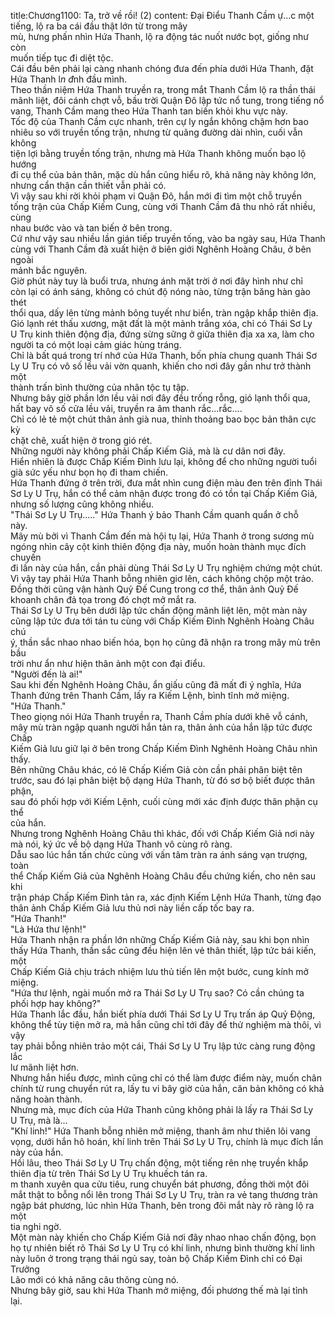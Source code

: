title:Chương1100: Ta, trở về rồi! (2)
content:
Đại Điểu Thanh Cầm ự...c một tiếng, lộ ra ba cái đầu thật lớn từ trong mây<br>mù, hưng phấn nhìn Hứa Thanh, lộ ra động tác nuốt nước bọt, giống như còn<br>muốn tiếp tục đi diệt tộc.<br>Cái đầu bên phải lại càng nhanh chóng đưa đến phía dưới Hứa Thanh, đặt<br>Hứa Thanh l*n đ*nh đầu mình.<br>Theo thần niệm Hứa Thanh truyền ra, trong mắt Thanh Cầm lộ ra thần thái<br>mãnh liệt, đôi cánh chợt vỗ, bầu trời Quận Đô lập tức nổ tung, trong tiếng nổ<br>vang, Thanh Cầm mang theo Hứa Thanh tan biến khỏi khu vực này.<br>Tốc độ của Thanh Cầm cực nhanh, trên cự ly ngắn không chậm hơn bao<br>nhiêu so với truyền tống trận, nhưng từ quãng đường dài nhìn, cuối vẫn không<br>tiện lợi bằng truyền tống trận, nhưng mà Hứa Thanh không muốn bạo lộ hướng<br>đi cụ thể của bản thân, mặc dù hắn cũng hiểu rõ, khả năng này không lớn,<br>nhưng cẩn thận cần thiết vẫn phải có.<br>Vì vậy sau khi rời khỏi phạm vi Quận Đô, hắn mới đi tìm một chỗ truyền<br>tống trận của Chấp Kiếm Cung, cùng với Thanh Cầm đã thu nhỏ rất nhiều, cùng<br>nhau bước vào và tan biến ở bên trong.<br>Cứ như vậy sau nhiều lần gián tiếp truyền tống, vào ba ngày sau, Hứa Thanh<br>cùng với Thanh Cầm đã xuất hiện ở biên giới Nghênh Hoàng Châu, ở bên ngoài<br>mảnh bắc nguyên.<br>Giờ phút này tuy là buổi trưa, nhưng ánh mặt trời ở nơi đây hình như chỉ<br>còn lại có ánh sáng, không có chút độ nóng nào, từng trận băng hàn gào thét<br>thổi qua, dấy lên từng mảnh bông tuyết như biển, tràn ngập khắp thiên địa.<br>Gió lạnh rét thấu xương, mặt đất là một mảnh trắng xóa, chỉ có Thái Sơ Ly<br>U Trụ kinh thiên động địa, đứng sừng sững ở giữa thiên địa xa xa, làm cho<br>người ta có một loại cảm giác hùng tráng.<br>Chỉ là bất quá trong trí nhớ của Hứa Thanh, bốn phía chung quanh Thái Sơ<br>Ly U Trụ có vô số lều vải vờn quanh, khiến cho nơi đây gần như trở thành một<br>thành trấn bình thường của nhân tộc tụ tập.<br>Nhưng bây giờ phần lớn lều vải nơi đây đều trống rỗng, gió lạnh thổi qua,<br>hất bay vô số cửa lều vải, truyền ra âm thanh rắc...rắc....<br>Chỉ có lẻ tẻ một chút thân ảnh già nua, thỉnh thoảng bao bọc bản thân cực kỳ<br>chặt chẽ, xuất hiện ở trong gió rét.<br>Những người này không phải Chấp Kiếm Giả, mà là cư dân nơi đây.<br>Hiển nhiên là được Chấp Kiếm Đình lưu lại, không để cho những người tuổi<br>già sức yếu như bọn họ đi tham chiến.<br>Hứa Thanh đứng ở trên trời, đưa mắt nhìn cung điện màu đen trên đỉnh Thái<br>Sơ Ly U Trụ, hắn có thể cảm nhận được trong đó có tồn tại Chấp Kiếm Giả,<br>nhưng số lượng cũng không nhiều.<br>"Thái Sơ Ly U Trụ....." Hứa Thanh ý bảo Thanh Cầm quanh quẩn ở chỗ<br>này.<br>Mây mù bởi vì Thanh Cầm đến mà hội tụ lại, Hứa Thanh ở trong sương mù<br>ngóng nhìn cây cột kinh thiên động địa này, muốn hoàn thành mục đích chuyến<br>đi lần này của hắn, cần phải dùng Thái Sơ Ly U Trụ nghiệm chứng một chút.<br>Vì vậy tay phải Hứa Thanh bỗng nhiên giơ lên, cách không chộp một trảo.<br>Đồng thời cũng vận hành Quỷ Đế Cung trong cơ thể, thân ảnh Quỷ Đế<br>khoanh chân đả tọa trong đó chợt mở mắt ra.<br>Thái Sơ Ly U Trụ bên dưới lập tức chấn động mãnh liệt lên, một màn này<br>cũng lập tức đưa tới tán tu cùng với Chấp Kiếm Đình Nghênh Hoàng Châu chú<br>ý, thần sắc nhao nhao biến hóa, bọn họ cũng đã nhận ra trong mây mù trên bầu<br>trời như ẩn như hiện thân ảnh một con đại điểu.<br>"Người đến là ai!"<br>Sau khi đến Nghênh Hoàng Châu, ẩn giấu cũng đã mất đi ý nghĩa, Hứa<br>Thanh đứng trên Thanh Cầm, lấy ra Kiếm Lệnh, bình tĩnh mở miệng.<br>"Hứa Thanh."<br>Theo giọng nói Hứa Thanh truyền ra, Thanh Cầm phía dưới khẽ vỗ cánh,<br>mây mù tràn ngập quanh người hắn tản ra, thân ảnh của hắn lập tức được Chấp<br>Kiếm Giả lưu giữ lại ở bên trong Chấp Kiếm Đình Nghênh Hoàng Châu nhìn<br>thấy.<br>Bên những Châu khác, có lẽ Chấp Kiếm Giả còn cần phải phân biệt tên<br>trước, sau đó lại phân biệt bộ dạng Hứa Thanh, từ đó sơ bộ biết được thân phận,<br>sau đó phối hợp với Kiếm Lệnh, cuối cùng mới xác định được thân phận cụ thể<br>của hắn.<br>Nhưng trong Nghênh Hoàng Châu thì khác, đối với Chấp Kiếm Giả nơi này<br>mà nói, ký ức về bộ dạng Hứa Thanh vô cùng rõ ràng.<br>Dẫu sao lúc hắn tấn chức cùng với vấn tâm tràn ra ánh sáng vạn trượng, toàn<br>thể Chấp Kiếm Giả của Nghênh Hoàng Châu đều chứng kiến, cho nên sau khi<br>trận pháp Chấp Kiếm Đình tản ra, xác định Kiếm Lệnh Hứa Thanh, từng đạo<br>thân ảnh Chấp Kiếm Giả lưu thủ nơi này liền cấp tốc bay ra.<br>"Hứa Thanh!"<br>"Là Hứa thư lệnh!"<br>Hứa Thanh nhận ra phần lớn những Chấp Kiếm Giả này, sau khi bọn nhìn<br>thấy Hứa Thanh, thần sắc cũng đều hiện lên vẻ thân thiết, lập tức bái kiến, một<br>Chấp Kiếm Giả chịu trách nhiệm lưu thủ tiến lên một bước, cung kính mở<br>miệng.<br>"Hứa thư lệnh, ngài muốn mở ra Thái Sơ Ly U Trụ sao? Có cần chúng ta<br>phối hợp hay không?"<br>Hứa Thanh lắc đầu, hắn biết phía dưới Thái Sơ Ly U Trụ trấn áp Quỷ Động,<br>không thể tùy tiện mở ra, mà hắn cũng chỉ tới đây để thử nghiệm mà thôi, vì vậy<br>tay phải bỗng nhiên trảo một cái, Thái Sơ Ly U Trụ lập tức càng rung động lắc<br>lư mãnh liệt hơn.<br>Nhưng hắn hiểu được, mình cũng chỉ có thể làm được điểm này, muốn chân<br>chính từ rung chuyển rút ra, lấy tu vi bây giờ của hắn, căn bản không có khả<br>năng hoàn thành.<br>Nhưng mà, mục đích của Hứa Thanh cũng không phải là lấy ra Thái Sơ Ly<br>U Trụ, mà là...<br>"Khí linh!" Hứa Thanh bỗng nhiên mở miệng, thanh âm như thiên lôi vang<br>vọng, dưới hắn hô hoán, khí linh trên Thái Sơ Ly U Trụ, chính là mục đích lần<br>này của hắn.<br>Hồi lâu, theo Thái Sơ Ly U Trụ chấn động, một tiếng rên nhẹ truyền khắp<br>thiên địa từ trên Thái Sơ Ly U Trụ khuếch tán ra.<br>m thanh xuyên qua cửu tiêu, rung chuyển bát phương, đồng thời một đôi<br>mắt thật to bỗng nổi lên trong Thái Sơ Ly U Trụ, tràn ra vẻ tang thương tràn<br>ngập bát phương, lúc nhìn Hứa Thanh, bên trong đôi mắt này rõ ràng lộ ra một<br>tia nghi ngờ.<br>Một màn này khiến cho Chấp Kiếm Giả nơi đây nhao nhao chấn động, bọn<br>họ tự nhiên biết rõ Thái Sơ Ly U Trụ có khí linh, nhưng bình thường khí linh<br>này luôn ở trong trạng thái ngủ say, toàn bộ Chấp Kiếm Đình chỉ có Đại Trưởng<br>Lão mới có khả năng câu thông cùng nó.<br>Nhưng bây giờ, sau khi Hứa Thanh mở miệng, đối phương thế mà lại tỉnh<br>lại.